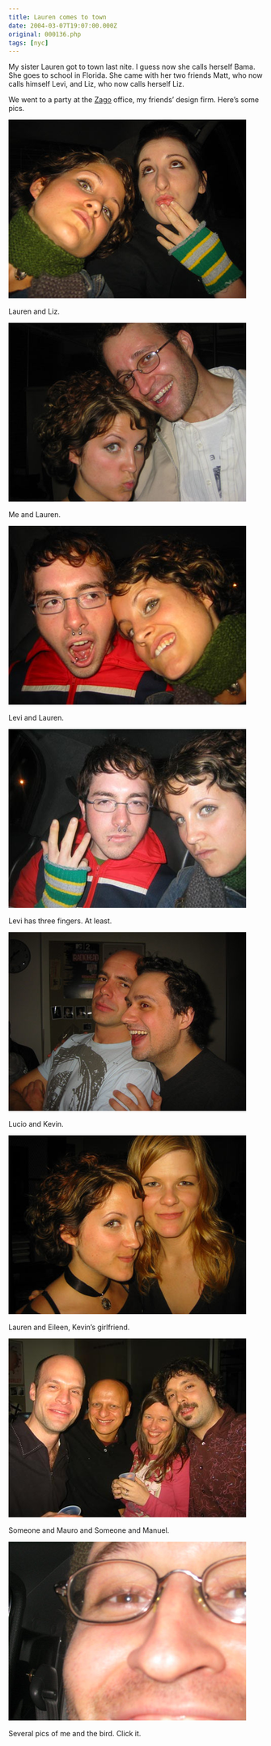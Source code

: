 ```yaml
---
title: Lauren comes to town
date: 2004-03-07T19:07:00.000Z
original: 000136.php
tags: [nyc]
---
```


My sister Lauren got to town last nite. I guess now she calls herself Bama. She goes to school in Florida. She came with her two friends Matt, who now calls himself Levi, and Liz, who now calls herself Liz.

We went to a party at the <a href="http://www.zagodesign.com">Zago</a> office, my friends’ design firm. Here’s some pics.

<p class="polaroid" style="--deg: -2deg"><img src="./lauren-liz.jpg" /></p>
Lauren and Liz.

<p class="polaroid" style="--deg: -2deg"><img src="./lauren-pascal.jpg" /></p>
Me and Lauren.

<p class="polaroid" style="--deg: -2deg"><img src="./levi-lauren.jpg" /></p>
Levi and Lauren.

<p class="polaroid" style="--deg: -2deg"><img src="./levi-three.jpg" /></p>
Levi has three fingers. At least.

<p class="polaroid" style="--deg: -2deg"><img src="./lucio-kevin.jpg" /></p>
Lucio and Kevin.

<p class="polaroid" style="--deg: -2deg"><img src="./lauren-eileen.jpg" /></p>
Lauren and Eileen, Kevin’s girlfriend.

<p class="polaroid" style="--deg: -2deg"><img src="./mauro-manuel.jpg" /></p>
Someone and Mauro and Someone and Manuel.

<p class="polaroid" style="--deg: -2deg"><img src="./pascalbird-0.jpg" /></p>
Several pics of me and the bird. Click it.
